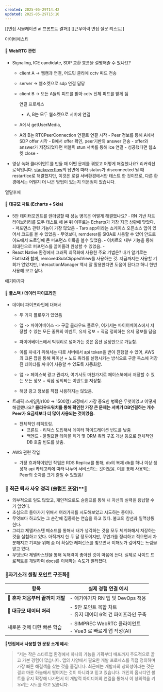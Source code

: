```yaml
---
created: 2025-05-29T14:42
updated: 2025-05-29T15:10
---
```



[[면접 시뮬레이션 ai 프롬프트 결과]]
[[근무이력 면접 질문 리스트]]


아이비에스티
#### 📌 WebRTC 관련
- Signaling, ICE candidate, SDP 교환 흐름을 설명해줄 수 있나요?
     - client A -> 웹캠과 연결, 어드민 클라에 cctv 피드 전송
     - server -> 웹소켓으로 sdp 연결 담당
     - client B -> 모든 A들의 피드를 받아 cctv 전체 피드를 받게 됨
       
       연결 프로세스
       - A, B는 모두 웹소켓으로 서버에 연결
     -  A에서 getUserMedia,
     -  A와 B는 RTCPeerConnection 연결로 연결 시작
       - Peer 정보를 통해 A에서 SDP offer 시작
       - B에서 offer 확인, peer기반의 answer 전송
       - offer와 answer가 저장되었다면 퍼블릭 stun 서버를 통해 ice 연결
       - 성공했다면 웹소켓 close
       - 
     
- 영상 녹화 클라이언트를 만들 때 어떤 문제를 겪었고 어떻게 해결했나요?
     리커넥션 로직입니다. [stackoverflow](https://stackoverflow.com/questions/32047777/how-can-webrtc-reconnect-to-the-same-peer-after-disconnection)의 답변에 따라 status가 disconnected 될 때 restartIce로 해결했지만, 이것은 로컬 서버환경에서만 테스트 한 것이므로, 다른 환경에서는 어떨지 더 나은 방법이 있는지 의문점이 있습니다.

열달후에
#### 📌 대규모 차트 (Echarts + Skia)

- 5만 데이터포인트를 렌더링할 때 성능 병목은 어떻게 해결했나요?
      - RN 기반 차트 라이브러리를 모두 테스트 해 본 뒤 이후로는 Echarts가 가장 지금 상황에 맞았다. 
      - 퍼포먼스 관련 기능이 가장 많았음
      - Taro app이라는 쇼케이스 오픈소스 앱이 있어서 코드를 볼 수 있었음
      - 무엇보다, rernderer를 SKIA로 사용할 수 있어 안드로이드에서 드로잉에 큰 퍼포먼스 이득을 볼수 있었음.
      - 이차트의 내부 기능을 통해 최대한으로 퍼포먼스를 끌어올려 완성할 수 있었음.
      - 
- React Native 환경에서 그래픽 최적화에 사용한 주요 기법은?
     내가 알기로는 Flatlist와 함께, removedSubClippedView를 사용하는 것. 
     지금까지는 사용할 기회가 없었지만, InteractionManager 역시 잘 활용한다면 도움이 된다고 하니 한번 사용해 보고 싶다.

애기야가자
#### 📌 풀스택 / 데이터 파이프라인

- 데이터 파이프라인에 대해서
    - 두 가지 플로우가 있었음
    - 앱 -> 파이어베이스 -> 구글 클라우드 플로우, 여기서는 파이어베이스에서 저장할 수 있는 모든 종류의 이벤트, 유저 정보 + 직접 정의하는 유저 정보를 담음
    - 파이어베이스에서 빅쿼리로 넘어가는 것은 옵션 설정만으로 가능함.
    - 이를 꺼내기 위해서는 따로 서버에서 api token을 받아 진행할 수 있어, AWS의 크론 잡을 통해 파이선 + 노드 쿼리를 실행시키는 방식으로 구글 독스에 저장된 데이터를 꺼내어 사용할 수 있도록 자동화함.

    - 앱 -> 페이스북 광고 관리자, 여기서도 마찬가지로 페이스북에서 저장할 수 있는 모든 정보 + 직접 정의되는 이벤트를 저장함.
    - 해당 광고 정보를 직접 사용하지는 않았음.

- 트래픽 스케일링(100 → 1500명) 과정에서 가장 중요한 병목은 무엇이었고 어떻게 해결했나요?
  **클라우드워치를 통해 확인한 가장 큰 문제는 서버가 DB연결하는 개수 Peer가 요금제보다 더 많이 사용되는 것이었음.**
  - 전체적인 리펙토링. 
    - 프론트 - 리덕스 도입해서 데이터 하이드레이션 빈도를 낮춤
    - 백엔드 - 불필요한 테이블 제거 및 ORM 쿼리 구조 개선 등으로 전체적인 DB 호출 빈도를 낮춤.
- AWS 관련 작업
     - 가장 효과적이었던 작업은 RDS Replica를 통해, db의 복제 db를 하나 이상 생성해 api 카테고리에 따라 나누어 서비스하는 것이었음. 이를 통해 사용되는 Peer의 숫자를 크게 줄일 수 있었음/


### 📌 최근 퇴사 사유 정리 (슬럼프 포장)**🛑

- 외부적으로 일도 많았고, 개인적으로도 슬럼프를 통해 내 자신의 실력을 용납할 수가 없었다.
- 초심으로 돌아가기 위해서 여러가지를 시도해보았고 시도하는 중이다.
- 무엇보다 하고있는 그 순간에 집중하는 연습을 하고 있다. 불교의 참선과 일맥상통한다.
- 그리고 제텔카스텐 메소드를 통해서 내가 생각하는 것을 모두 체계화해서 저장하는 것을 실험하고 있다. 아직까지 한 두 달 정도이지만, 무언가를 정리하고 적으면서 차분해지고 기록을 위해 좀 더 확실한 레퍼런스를 찾으면서 이해도가 깊어지는 느낌을 받고 있다.
- 무엇보다 제텔카스텐을 통해 독해력이 좋아진 것이 마음에 든다. 실제로 사이드 프로젝트를 개발하며 docs를 이해하는 속도가 빨라졌다.


### 📌자기소개 셀링 포인트 구조화🛑


| 항목                    | 실제 경험 연결 예시                                     |
| --------------------- | ----------------------------------------------- |
| 🎯 **혼자 처음부터 끝까지 개발** | - 애기야가자 RN 앱 및 DevOps 적용                        |
| 🧠 **대규모 데이터 처리**     | - 5만 포인트 복합 차트  <br>- 유저 데이터 6억 건 파이프라인 구축      |
| 새로운 것에 대한 빠른 학습       | - SIMPREC WebRTC 클라이언트<br>- Vue3 로 빠르게 앱 작성(AI) |

🛑**면접에서 사용할 한 문장 소개 예시**:

> “저는 작은 스타트업 환경에서 하나의 기능을 기획부터 배포까지 주도적으로 끌고 가본 경험이 많습니다. 앱의 사양에서 필요한 개발 프로세스를 직접 정의하며 가장 빠른 해결책을 찾는 것을 즐깁니다. 
> 최근에는 개발자의 창의성이라는 것은 결코 마른 하늘에서 떨어지는 것이 아니라고 믿고 있습니다. 개인의 옵시디언 볼트를 유지 확장해 나가면서 이 개발적 아이디어의 연결을 통해서 이 창의력을 키우려는 시도를 하고 있습니다.
>